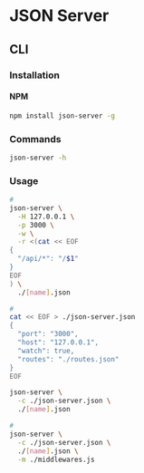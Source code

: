 # JSON Server

<!--
https://blog.logrocket.com/how-to-bootstrap-your-project-with-json-server/
-->

## CLI

### Installation

#### NPM

```sh
npm install json-server -g
```

### Commands

```sh
json-server -h
```

### Usage

```sh
#
json-server \
  -H 127.0.0.1 \
  -p 3000 \
  -w \
  -r <(cat << EOF
{
  "/api/*": "/$1"
}
EOF
) \
  ./[name].json

#
cat << EOF > ./json-server.json
{
  "port": "3000",
  "host": "127.0.0.1",
  "watch": true,
  "routes": "./routes.json"
}
EOF

json-server \
  -c ./json-server.json \
  ./[name].json

#
json-server \
  -c ./json-server.json \
  ./[name].json \
  -m ./middlewares.js
```
